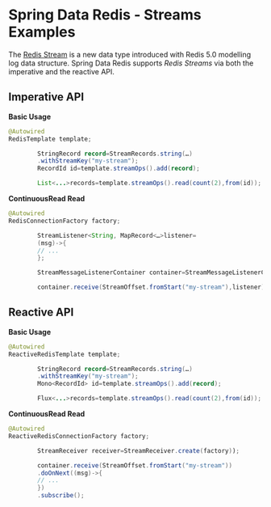 # Spring Data Redis - Streams Examples

The [Redis Stream](https://redis.io/topics/streams-intro) is a new data type introduced with Redis 5.0 modelling log
data structure.
Spring Data Redis supports _Redis Streams_ via both the imperative and the reactive API.

## Imperative API

**Basic Usage**

```java
@Autowired 
RedisTemplate template;

        StringRecord record=StreamRecords.string(…)
        .withStreamKey("my-stream");
        RecordId id=template.streamOps().add(record);

        List<...>records=template.streamOps().read(count(2),from(id));
```

**ContinuousRead Read**

```java
@Autowired 
RedisConnectionFactory factory;

        StreamListener<String, MapRecord<…>listener=
        (msg)->{
        // ...
        };

        StreamMessageListenerContainer container=StreamMessageListenerContainer.create(factory));

        container.receive(StreamOffset.fromStart("my-stream"),listener);
```

## Reactive API

**Basic Usage**

```java
@Autowired 
ReactiveRedisTemplate template;

        StringRecord record=StreamRecords.string(…)
        .withStreamKey("my-stream");
        Mono<RecordId> id=template.streamOps().add(record);

        Flux<...>records=template.streamOps().read(count(2),from(id));
```

**ContinuousRead Read**

```java
@Autowired 
ReactiveRedisConnectionFactory factory;

        StreamReceiver receiver=StreamReceiver.create(factory));

        container.receive(StreamOffset.fromStart("my-stream"))
        .doOnNext((msg)->{
        // ...
        })
        .subscribe();
```

